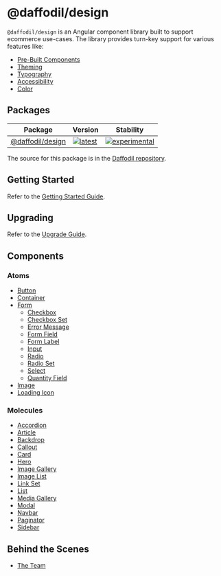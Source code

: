 # @daffodil/design
`@daffodil/design` is an Angular component library built to support ecommerce use-cases. The library provides turn-key support for various features like:

* [Pre-Built Components](#components)
* [Theming](./guides/theming.md)
* [Typography](./guides/typography.md)
* [Accessibility](./guides/accessibility.md)
* [Color](./guides/accessibility/color.md)

## Packages
| Package | Version | Stability |
|---|---|---|
| [@daffodil/design](./libs/design/README.md) | [![latest](https://img.shields.io/npm/v/%40daffodil%2Fdesign/latest.svg)](https://npmjs.com/package/@daffodil/design) | [![experimental](https://img.shields.io/static/v1.svg?label=stability&message=experimental&color=orange)](https://www.github.com/graycoreio/daffodil) |

The source for this package is in the [Daffodil repository](https://github.com/graycoreio/daffodil).

## Getting Started
Refer to the [Getting Started Guide](./guides/getting-started.md).

## Upgrading
Refer to the [Upgrade Guide](./guides/upgrading.md).

## Components

### Atoms
* [Button](./src/atoms/button/README.md)
* [Container](./src/atoms/container/README.md)
* [Form](./src/atoms/form/README.md)
  * [Checkbox](./src/atoms/form/checkbox/README.md)
  * [Checkbox Set](./src/atoms/form/checkbox-set/README.md)
  * [Error Message](./src/atoms/form/error-message/README.md)
  * [Form Field](./src/atoms/form/form-field/README.md)
  * [Form Label](./src/atoms/form/form-label/README.md)
  * [Input](./src/atoms/form/input/README.md)
  * [Radio](./src/atoms/form/radio/README.md)
  * [Radio Set](./src/atoms/form/radio-set/README.md)
  * [Select](./src/atoms/form/select/README.md)
  * [Quantity Field](./src/atoms/form/quantity-field/README.md)
* [Image](./src/atoms/image/README.md)
* [Loading Icon](./src/atoms/loading-icon/README.md)

### Molecules
* [Accordion](./src/molecules/accordion/README.md)
* [Article](./src/molecules/article/README.md)
* [Backdrop](./src/molecules/backdrop/README.md)
* [Callout](./src/molecules/callout/README.md)
* [Card](./src/molecules/card/README.md)
* [Hero](./src/molecules/hero/README.md)
* [Image Gallery](./src/molecules/image-gallery/README.md)
* [Image List](./src/molecules/image-list/README.md)
* [Link Set](./src/molecules/link-set/README.md)
* [List](./src/molecules/list/README.md)
* [Media Gallery](./src/molecules/media-gallery/README.md)
* [Modal](./src/molecules/modal/README.md)
* [Navbar](./src/molecules/navbar/README.md)
* [Paginator](./src/molecules/paginator/README.md)
* [Sidebar](./src/molecules/sidebar/README.md)

## Behind the Scenes
* [The Team](https://github.com/graycoreio/daffodil/graphs/contributors)